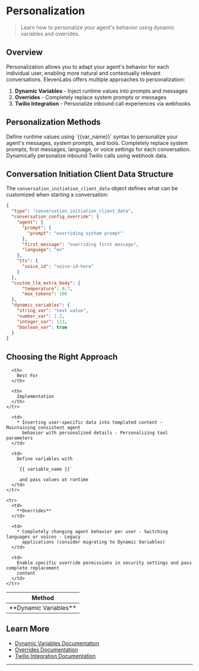 # Personalization

> Learn how to personalize your agent's behavior using dynamic variables and overrides.

## Overview

Personalization allows you to adapt your agent's behavior for each individual user, enabling more natural and contextually relevant conversations. ElevenLabs offers multiple approaches to personalization:

1. **Dynamic Variables** - Inject runtime values into prompts and messages
2. **Overrides** - Completely replace system prompts or messages
3. **Twilio Integration** - Personalize inbound call experiences via webhooks

## Personalization Methods

<CardGroup cols={3}>
  <Card title="Dynamic Variables" icon="duotone lambda" href="/docs/conversational-ai/customization/personalization/dynamic-variables">
    Define runtime values using `{{var_name}}` syntax to personalize your agent's messages, system
    prompts, and tools.
  </Card>

  <Card title="Overrides" icon="duotone sliders" href="/docs/conversational-ai/customization/personalization/overrides">
    Completely replace system prompts, first messages, language, or voice settings for each
    conversation.
  </Card>

  <Card title="Twilio Integration" icon="duotone phone-arrow-down-left" href="/docs/conversational-ai/customization/personalization/twilio-personalization">
    Dynamically personalize inbound Twilio calls using webhook data.
  </Card>
</CardGroup>

## Conversation Initiation Client Data Structure

The `conversation_initiation_client_data` object defines what can be customized when starting a conversation:

```json
{
  "type": "conversation_initiation_client_data",
  "conversation_config_override": {
    "agent": {
      "prompt": {
        "prompt": "overriding system prompt"
      },
      "first_message": "overriding first message", 
      "language": "en" 
    },
    "tts": {
      "voice_id": "voice-id-here" 
    }
  },
  "custom_llm_extra_body": {
      "temperature": 0.7, 
      "max_tokens": 100 
  },
  "dynamic_variables": {
    "string_var": "text value",
    "number_var": 1.2,
    "integer_var": 123,
    "boolean_var": true
  }
}
```

## Choosing the Right Approach

<Table>
  <thead>
    <tr>
      <th>
        Method
      </th>

      <th>
        Best For
      </th>

      <th>
        Implementation
      </th>
    </tr>
  </thead>

  <tbody>
    <tr>
      <td>
        **Dynamic Variables**
      </td>

      <td>
        * Inserting user-specific data into templated content - Maintaining consistent agent
          behavior with personalized details - Personalizing tool parameters
      </td>

      <td>
        Define variables with 

        `{{ variable_name }}`

         and pass values at runtime
      </td>
    </tr>

    <tr>
      <td>
        **Overrides**
      </td>

      <td>
        * Completely changing agent behavior per user - Switching languages or voices - Legacy
          applications (consider migrating to Dynamic Variables)
      </td>

      <td>
        Enable specific override permissions in security settings and pass complete replacement
        content
      </td>
    </tr>
  </tbody>
</Table>

## Learn More

* [Dynamic Variables Documentation](/docs/conversational-ai/customization/personalization/dynamic-variables)
* [Overrides Documentation](/docs/conversational-ai/customization/personalization/overrides)
* [Twilio Integration Documentation](/docs/conversational-ai/customization/personalization/twilio-personalization)

----------